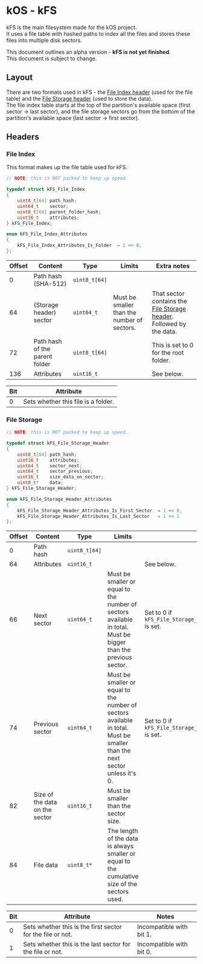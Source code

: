 # kOS - kFS
kFS is the main filesystem made for the kOS project.  
It uses a file table with hashed paths to index all the files and stores these files into multiple disk sectors.

This document outlines an alpha version - **kFS is not yet finished**.  
This document is subject to change.

## Layout
There are two formats used in kFS - the [File Index header](#File-Index) (used for the file table) and the [File Storage header](#File-Storage) (used to store the data).  
The file index table starts at the top of the partition's available space (first sector -> last sector), and the file storage sectors go from the bottom of the partition's available space (last sector -> first sector).

## Headers
### File Index
This format makes up the file table used for kFS.

```c
// NOTE: this is NOT packed to keep up speed.

typedef struct kFS_File_Index
{
    uint8_t[64] path_hash;
    uint64_t    sector;
    uint8_t[64] parent_folder_hash;
    uint16_t    attributes;
} kFS_File_Index;

enum kFS_File_Index_Attributes
{
    kFS_File_Index_Attributes_Is_Folder  = 1 << 0,
};
```

| Offset | Content | Type | Limits | Extra notes
|---|---|---|---|---|
| 0 | Path hash (SHA-512) | `uint8_t[64]` |  |
| 64 | (Storage header) sector | `uint64_t` | Must be smaller than the number of sectors. | That sector contains the [File Storage header](#File-Storage). Followed by the data. |
| 72 | Path hash of the parent folder | `uint8_t[64]` |  | This is set to 0 for the root folder. |
| 136 | Attributes | `uint16_t` |  | See below. |

| Bit | Attribute |
|---|---|
| 0 | Sets whether this file is a folder. |

### File Storage
```c
// NOTE: this is NOT packed to keep up speed.

typedef struct kFS_File_Storage_Header
{
    uint8_t[64] path_hash;
    uint16_t    attributes;
    uint64_t    sector_next;
    uint64_t    sector_previous;
    uint16_t    size_data_on_sector;
    uint8_t*    data;
} kFS_File_Storage_Header;

enum kFS_File_Storage_Header_Attributes
{
    kFS_File_Storage_Header_Attributes_Is_First_Sector  = 1 << 0,
    kFS_File_Storage_Header_Attributes_Is_Last_Sector   = 1 << 1
};
```

| Offset | Content | Type | Limits | Extra notes |
|---|---|---|---|---|
| 0 | Path hash | `uint8_t[64]` |  |  |
| 64 | Attributes | `uint16_t` |  | See below. |
| 66 | Next sector | `uint64_t` | Must be smaller or equal to the number of sectors available in total. Must be bigger than the previous sector. | Set to 0 if `kFS_File_Storage_Header_Attributes_Is_Last_Sector` is set. |
| 74 | Previous sector | `uint64_t` | Must be smaller or equal to the number of sectors available in total. Must be smaller than the next sector unless it's 0. | Set to 0 if `kFS_File_Storage_Header_Attributes_Is_First_Sector` is set. |
| 82 | Size of the data on the sector | `uint16_t` | Must be smaller than the sector size. |
| 84 | File data | `uint8_t*` | The length of the data is always smaller or equal to the cumulative size of the sectors used. |

| Bit | Attribute | Notes |
|---|---|---|
| 0 | Sets whether this is the first sector for the file or not. | Incompatible with bit 1. |
| 1 | Sets whether this is the last sector for the file or not. | Incompatible with bit 0. |
